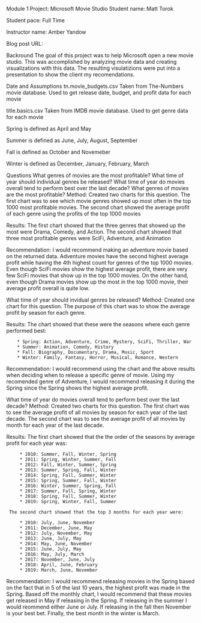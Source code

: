 Module 1 Project: Microsoft Movie Studio
Student name: Matt Torok

Student pace: Full Time

Instructor name: Amber Yandow

Blog post URL:

Backround
The goal of this project was to help Microsoft open a new movie studio. This was accomplished by analyzing movie data and creating visualizations with this data. The resulting visulatizions were put into a presentation to show the client my recomendations.

Date and Assumptions
tn.movie_budgets.csv Taken from The-Numbers movie database. Used to get release date, budget, and profit data for each movie

title.basics.csv Taken from IMDB movie database. Used to get genre data for each movie

Spring is defined as April and May

Summer is defined as June, July, August, September

Fall is defined as October and Novemeber

Winter is defined as December, January, February, March

Questions
What genres of movies are the most profitable?
What time of year should individual genres be released?
What time of year do movies overall tend to perform best over the last decade?
What genres of movies are the most profitable?
Method: Created two charts for this question. The first chart was to see which movie genres showed up most often in the top 1000 most profitable movies. The second chart showed the average profit of each genre using the profits of the top 1000 movies

Results: The first chart showed that the three genres that showed up the most were Drama, Comedy, and Action. The second chart showed that three most profitable genres were SciFi, Adventure, and Animation

Recommendation: I would recommend making an adventure movie based on the returned data. Adventure movies have the second highest average profit while having the 4th highest count for genres of the top 1000 movies. Even though SciFi movies show the highest average profit, there are very few SciFi movies that show up in the top 1000 movies. On the other hand, even though Drama movies show up the most in the top 1000 movie, their average profit overall is quite low.

What time of year should invidual genres be released?
Method: Created one chart for this question. The purpose of this chart was to show the average profit by season for each genre.

Results: The chart showed that these were the seasons where each genre performed best:

        * Spring: Action, Adventure, Crime, Mystery, SciFi, Thriller, War  
        * Summer: Animation, Comedy, History
        * Fall: Biography, Documentary, Drama, Music, Sport
        * Winter: Family, Fantasy, Horror, Musical, Romance, Western
Recommendation: I would recommend using the chart and the above results when deciding when to release a specific genre of movie. Using my recomended genre of Adventure, I would recommend releasing it during the Spring since the Spring shows the highest average profit.

What time of year do movies overall tend to perform best over the last decade?
Method: Created two charts for this question. The first chart was to see the average profit of all movies by season for each year of the last decade. The second chart was to see the average profit of all movies by month for each year of the last decade.

Results: The first chart showed that the the order of the seasons by average profit for each year was:

         * 2010: Summer, Fall, Winter, Spring 
         * 2011: Spring, Winter, Summer, Fall
         * 2012: Fall, Winter, Summer, Spring
         * 2013: Summer, Spring, Fall, Winter
         * 2014: Spring, Fall, Summer, Winter
         * 2015: Spring, Summer, Fall, Winter
         * 2016: Winter, Summer, Spring, Fall
         * 2017: Summer, Fall, Spring, Winter
         * 2018: Spring, Fall, Summer, Winter
         * 2019: Spring, Winter, Fall, Summer

     The second chart showed that the top 3 months for each year were:

         * 2010: July, June, November
         * 2011: December, June, May
         * 2012: July, November, May
         * 2013: June, July, May
         * 2014: May, June, November
         * 2015: June, July, May
         * 2016: May, July, March
         * 2017: November, June, July
         * 2018: April, June, February
         * 2019: March, June, November
Recommendation: I would recommend releasing movies in the Spring based on the fact that in 5 of the last 10 years, the highest profit was made in the Spring. Based off the monthly chart, I would recommend that these movies get released in May if releasing in the Spring. If releasing in the summer I would reommend either June or July. If releasing in the fall then November is your best bet. Finally, the best month in the winter is March.
